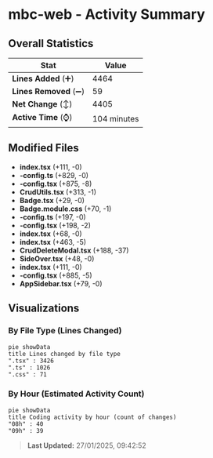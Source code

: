 # mbc-web - Activity Summary 

## Overall Statistics

| Stat                   | Value                                                             |
| ---------------------- | ----------------------------------------------------------------- |
| **Lines Added** (➕)   | 4464                                          |
| **Lines Removed** (➖) | 59                                        |
| **Net Change** (↕)    | 4405                |
| **Active Time** (⌚)   | 104 minutes |


## Modified Files
- **index.tsx** (+111, -0)
- **-config.ts** (+829, -0)
- **-config.tsx** (+875, -8)
- **CrudUtils.tsx** (+313, -1)
- **Badge.tsx** (+29, -0)
- **Badge.module.css** (+70, -1)
- **-config.ts** (+197, -0)
- **-config.tsx** (+198, -2)
- **index.tsx** (+68, -0)
- **index.tsx** (+463, -5)
- **CrudDeleteModal.tsx** (+188, -37)
- **SideOver.tsx** (+48, -0)
- **index.tsx** (+111, -0)
- **-config.tsx** (+885, -5)
- **AppSidebar.tsx** (+79, -0)

## Visualizations

### By File Type (Lines Changed)

```mermaid
pie showData
title Lines changed by file type
".tsx" : 3426
".ts" : 1026
".css" : 71
```

### By Hour (Estimated Activity Count)

```mermaid
pie showData
title Coding activity by hour (count of changes)
"08h" : 40
"09h" : 39
```


> **Last Updated:** 27/01/2025, 09:42:52